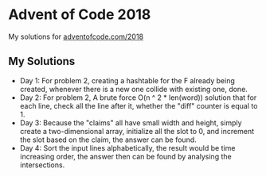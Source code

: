 # Advent of Code 2018
My solutions for [adventofcode.com/2018](https://adventofcode.com/2018)

## My Solutions
* Day 1: For problem 2, creating a hashtable for the F already being created, whenever there is a new one collide with existing one, done.
* Day 2: For problem 2, A brute force O(n ^ 2 * len(word)) solution that for each line, check all the line after it, whether the "diff" counter is equal to 1.
* Day 3: Because the "claims" all have small width and height, simply create a two-dimensional array, initialize all the slot to 0, and increment the slot based on the claim, the answer can be found.
* Day 4: Sort the input lines alphabetically, the result would be time increasing order, the answer then can be found by analysing the intersections.
